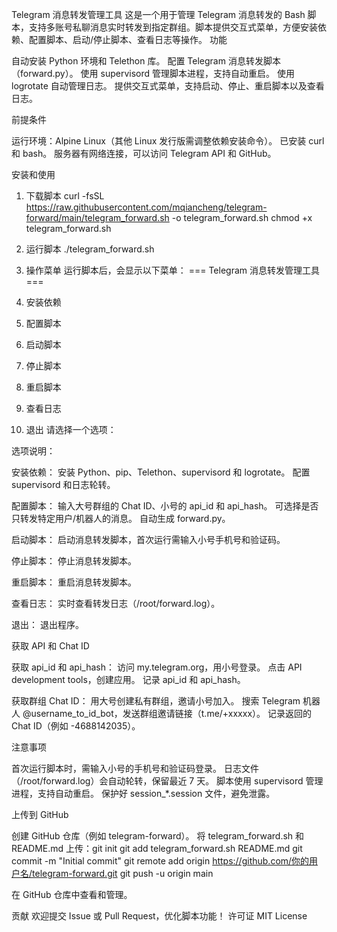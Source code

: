 Telegram 消息转发管理工具
这是一个用于管理 Telegram 消息转发的 Bash 脚本，支持多账号私聊消息实时转发到指定群组。脚本提供交互式菜单，方便安装依赖、配置脚本、启动/停止脚本、查看日志等操作。
功能

自动安装 Python 环境和 Telethon 库。
配置 Telegram 消息转发脚本（forward.py）。
使用 supervisord 管理脚本进程，支持自动重启。
使用 logrotate 自动管理日志。
提供交互式菜单，支持启动、停止、重启脚本以及查看日志。

前提条件

运行环境：Alpine Linux（其他 Linux 发行版需调整依赖安装命令）。
已安装 curl 和 bash。
服务器有网络连接，可以访问 Telegram API 和 GitHub。

安装和使用
1. 下载脚本
curl -fsSL https://raw.githubusercontent.com/mqiancheng/telegram-forward/main/telegram_forward.sh -o telegram_forward.sh
chmod +x telegram_forward.sh

2. 运行脚本
./telegram_forward.sh

3. 操作菜单
运行脚本后，会显示以下菜单：
=== Telegram 消息转发管理工具 ===
1. 安装依赖
2. 配置脚本
3. 启动脚本
4. 停止脚本
5. 重启脚本
6. 查看日志
7. 退出
请选择一个选项：

选项说明：

安装依赖：
安装 Python、pip、Telethon、supervisord 和 logrotate。
配置 supervisord 和日志轮转。


配置脚本：
输入大号群组的 Chat ID、小号的 api_id 和 api_hash。
可选择是否只转发特定用户/机器人的消息。
自动生成 forward.py。


启动脚本：
启动消息转发脚本，首次运行需输入小号手机号和验证码。


停止脚本：
停止消息转发脚本。


重启脚本：
重启消息转发脚本。


查看日志：
实时查看转发日志（/root/forward.log）。


退出：
退出程序。



获取 API 和 Chat ID

获取 api_id 和 api_hash：
访问 my.telegram.org，用小号登录。
点击 API development tools，创建应用。
记录 api_id 和 api_hash。


获取群组 Chat ID：
用大号创建私有群组，邀请小号加入。
搜索 Telegram 机器人 @username_to_id_bot，发送群组邀请链接（t.me/+xxxxx）。
记录返回的 Chat ID（例如 -4688142035）。



注意事项

首次运行脚本时，需输入小号的手机号和验证码登录。
日志文件（/root/forward.log）会自动轮转，保留最近 7 天。
脚本使用 supervisord 管理进程，支持自动重启。
保护好 session_*.session 文件，避免泄露。

上传到 GitHub

创建 GitHub 仓库（例如 telegram-forward）。
将 telegram_forward.sh 和 README.md 上传：git init
git add telegram_forward.sh README.md
git commit -m "Initial commit"
git remote add origin https://github.com/你的用户名/telegram-forward.git
git push -u origin main


在 GitHub 仓库中查看和管理。

贡献
欢迎提交 Issue 或 Pull Request，优化脚本功能！
许可证
MIT License
